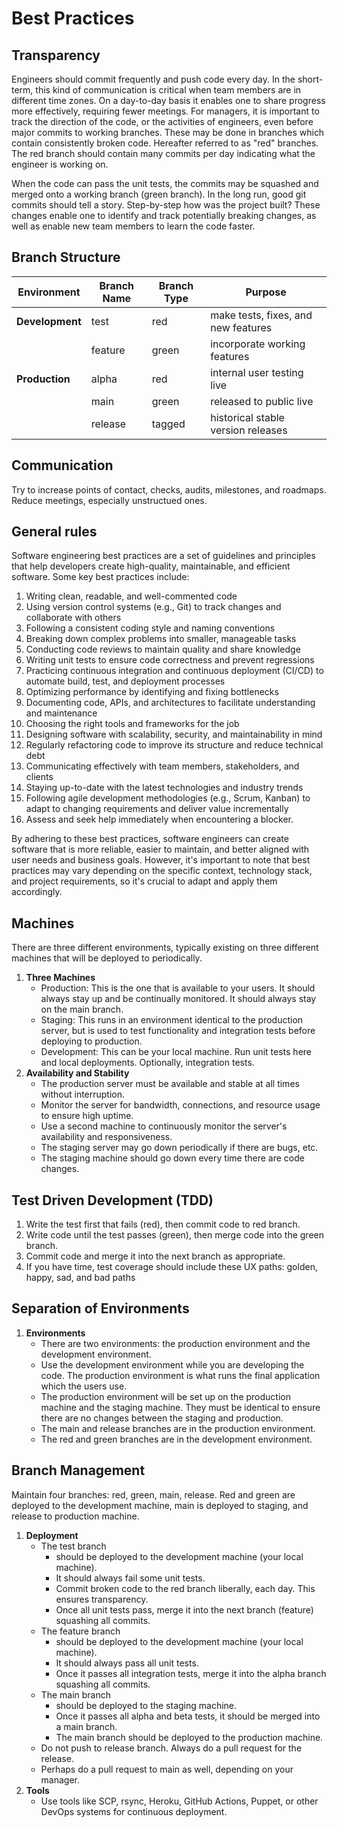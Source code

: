 # Best Practices

## Transparency

Engineers should commit frequently and push code every day. In the short-term, this kind of communication is critical when team members are in different time zones. On a day-to-day basis it enables one to share progress more effectively, requiring fewer meetings. For managers, it is important to track the direction of the code, or the activities of engineers, even before major commits to working branches. These may be done in branches which contain consistently broken code. Hereafter referred to as "red" branches. The red branch should contain many commits per day indicating what the engineer is working on.

When the code can pass the unit tests, the commits may be squashed and merged onto a working branch (green branch). In the long run, good git commits should tell a story. Step-by-step how was the project built? These changes enable one to identify and track potentially breaking changes, as well as enable new team members to learn the code faster. 

## Branch Structure

| Environment  | Branch Name | Branch Type | Purpose
|--------------|-------------|--------------|-------------|
| **Development**	| test		| red | make tests, fixes, and new features
|              		| feature	| green | incorporate working features
| **Production**	| alpha		| red | internal user testing live
|              		| main		| green | released to public live
|              		| release	| tagged | historical stable version releases

## Communication

Try to increase points of contact, checks, audits, milestones, and roadmaps. Reduce meetings, especially unstructued ones.




## General rules

Software engineering best practices are a set of guidelines and principles that help developers create high-quality, maintainable, and efficient software. Some key best practices include:

1. Writing clean, readable, and well-commented code
2. Using version control systems (e.g., Git) to track changes and collaborate with others
3. Following a consistent coding style and naming conventions
4. Breaking down complex problems into smaller, manageable tasks
5. Conducting code reviews to maintain quality and share knowledge
6. Writing unit tests to ensure code correctness and prevent regressions
7. Practicing continuous integration and continuous deployment (CI/CD) to automate build, test, and deployment processes
8. Optimizing performance by identifying and fixing bottlenecks
9. Documenting code, APIs, and architectures to facilitate understanding and maintenance
10. Choosing the right tools and frameworks for the job
11. Designing software with scalability, security, and maintainability in mind
12. Regularly refactoring code to improve its structure and reduce technical debt
13. Communicating effectively with team members, stakeholders, and clients
14. Staying up-to-date with the latest technologies and industry trends
15. Following agile development methodologies (e.g., Scrum, Kanban) to adapt to changing requirements and deliver value incrementally
16. Assess and seek help immediately when encountering a blocker.

By adhering to these best practices, software engineers can create software that is more reliable, easier to maintain, and better aligned with user needs and business goals. However, it's important to note that best practices may vary depending on the specific context, technology stack, and project requirements, so it's crucial to adapt and apply them accordingly.

## Machines

There are three different environments, typically existing on three different machines that will be deployed to periodically.

1. **Three Machines**
   - Production: This is the one that is available to your users. It should always stay up and be continually monitored. It should always stay on the main branch.
   - Staging: This runs in an environment identical to the production server, but is used to test functionality and integration tests before deploying to production.
   - Development: This can be your local machine. Run unit tests here and local deployments. Optionally, integration tests.
2. **Availability and Stability**
   - The production server must be available and stable at all times without interruption.
   - Monitor the server for bandwidth, connections, and resource usage to ensure high uptime.
   - Use a second machine to continuously monitor the server's availability and responsiveness.
   - The staging server may go down periodically if there are bugs, etc.
   - The staging machine should go down every time there are code changes.

## Test Driven Development (TDD)
1. Write the test first that fails (red), then commit code to red branch.
2. Write code until the test passes (green), then merge code into the green branch.
3. Commit code and merge it into the next branch as appropriate.
4. If you have time, test coverage should include these UX paths: golden, happy, sad, and bad paths

## Separation of Environments
1. **Environments**
   - There are two environments: the production environment and the development environment.
   - Use the development environment while you are developing the code. The production environment is what runs the final application which the users use.
   - The production environment will be set up on the production machine and the staging machine. They must be identical to ensure there are no changes between the staging and production.
   - The main and release branches are in the production environment.
   - The red and green branches are in the development environment.

## Branch Management
Maintain four branches: red, green, main, release. Red and green are deployed to the development machine, main is deployed to staging, and release to production machine.

1. **Deployment**
   - The test branch
      - should be deployed to the development machine (your local machine).
      - It should always fail some unit tests.
      - Commit broken code to the red branch liberally, each day. This ensures transparency.
      - Once all unit tests pass, merge it into the next branch (feature) squashing all commits.
   - The feature branch
      - should be deployed to the development machine (your local machine).
      - It should always pass all unit tests.
      - Once it passes all integration tests, merge it into the alpha branch squashing all commits.
   - The main branch
      - should be deployed to the staging machine.
      - Once it passes all alpha and beta tests, it should be merged into a main branch.
      - The main branch should be deployed to the production machine.
   - Do not push to release branch. Always do a pull request for the release.
   - Perhaps do a pull request to main as well, depending on your manager.
2. **Tools**
   - Use tools like SCP, rsync, Heroku, GitHub Actions, Puppet, or other DevOps systems for continuous deployment.

